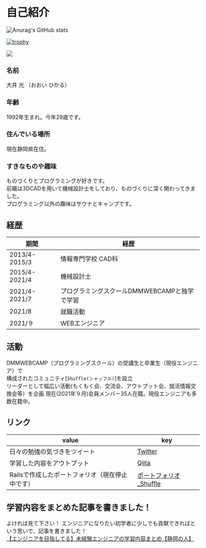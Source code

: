 # 自己紹介
![Anurag's GitHub stats](https://github-readme-stats.vercel.app/api?username=hikaru-webcamp&show_icons=true&theme=dark)  

[![trophy](https://github-profile-trophy.vercel.app/?username=hikaru-webcamp&theme=onedark)](https://github.com/ryo-ma/github-profile-trophy)

![](https://github-profile-summary-cards.vercel.app/api/cards/profile-details?username=hikaru-webcamp&theme=monokai)

### 名前  
大井 光 （おおい ひかる）
### 年齢  
1992年生まれ。今年29歳です。  

### 住んでいる場所  
現在静岡県在住。

### すきなものや趣味
ものづくりとプログラミングが好きです。  
前職は3DCADを用いて機械設計士をしており、ものづくりに深く関わってきました。  
プログラミング以外の趣味はサウナとキャンプです。  

## 経歴
|  期間  |  経歴  |
| ---- | ---- |
|  2013/4-2015/3  |情報専門学校 CAD科|
|  2015/4-2021/4  |機械設計士|
|  2021/4-2021/7  |プログラミングスクールDMMWEBCAMPと独学で学習|
|  2021/8  |就職活動|
|  2021/９  |WEBエンジニア|

## 活動
DMMWEBCAMP（プログラミングスクール）の受講生と卒業生（現役エンジニア）で  
構成されたコミュニティ[`Shuffle(シャッフル)`]を設立    
リーダーとして幅広い活動(もくもく会、交流会、アウトプット会、就活情報交換会等）を企画 
現在(2021年９月)会員メンバー35人在籍。現役エンジニアも多数在籍中。 

## リンク
| value  |  key  |
| ---- | ---- |
|  日々の勉強の気づきをツイート  |[Twitter](https://twitter.com/utyuzinpro)  |
|  学習した内容をアウトプット  |[Qiita](https://qiita.com/skyvader0524)  |
|  Railsで作成したポートフォリオ（現在停止中です）  |[ポートフォリオ_Shuffle](https://github.com/hikaru-webcamp/PF_Shuffle)

## 学習内容をまとめた記事を書きました！
よければ見て下さい！
エンジニアになりたい初学者に少しでも貢献できればという思いで、記事を書きました！  
[【エンジニアを目指してる】未経験エンジニアの学習内容まとめ【静岡の人】](https://qiita.com/skyvader0ざ524/items/afb9a380f523fb003ea7)




